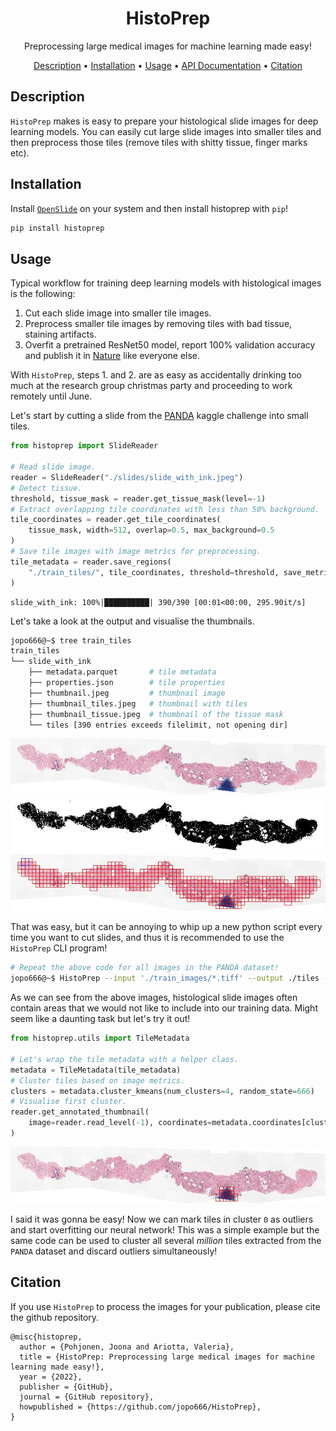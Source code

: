 <div align="center">

# HistoPrep
Preprocessing large medical images for machine learning made easy!

<p align="center">
  <a href="#description">Description</a> •
  <a href="#installation">Installation</a> •
  <a href="#usage">Usage</a> •
  <a href="https://jopo666.github.io/HistoPrep/">API Documentation</a> •
  <a href="#citation">Citation</a>
</p>

</div>

## Description

`HistoPrep` makes is easy to prepare your histological slide images for deep
learning models. You can easily cut large slide images into smaller tiles and then
preprocess those tiles (remove tiles with shitty tissue, finger  marks etc).

## Installation 

Install [`OpenSlide`](https://openslide.org/download/) on your system and then install histoprep with `pip`!

```bash
pip install histoprep
```

## Usage

Typical workflow for training deep learning models with histological images is the
following:

1. Cut each slide image into smaller tile images.
2. Preprocess smaller tile images by removing tiles with bad tissue, staining artifacts.
3. Overfit a pretrained ResNet50 model, report 100% validation accuracy and publish it
   in [Nature](https://www.nature.com) like everyone else. 

With `HistoPrep`, steps 1. and 2. are as easy as accidentally drinking too much at the
research group christmas party and proceeding to work remotely until June.

Let's start by cutting a slide from the
[PANDA](https://www.kaggle.com/c/prostate-cancer-grade-assessment) kaggle challenge into
small tiles. 

```python
from histoprep import SlideReader

# Read slide image.
reader = SlideReader("./slides/slide_with_ink.jpeg")
# Detect tissue.
threshold, tissue_mask = reader.get_tissue_mask(level=-1)
# Extract overlapping tile coordinates with less than 50% background.
tile_coordinates = reader.get_tile_coordinates(
    tissue_mask, width=512, overlap=0.5, max_background=0.5
)
# Save tile images with image metrics for preprocessing.
tile_metadata = reader.save_regions(
    "./train_tiles/", tile_coordinates, threshold=threshold, save_metrics=True
)
```
```
slide_with_ink: 100%|██████████| 390/390 [00:01<00:00, 295.90it/s]
```

Let's take a look at the output and visualise the thumbnails.

```bash
jopo666@~$ tree train_tiles
train_tiles
└── slide_with_ink
    ├── metadata.parquet       # tile metadata
    ├── properties.json        # tile properties
    ├── thumbnail.jpeg         # thumbnail image
    ├── thumbnail_tiles.jpeg   # thumbnail with tiles
    ├── thumbnail_tissue.jpeg  # thumbnail of the tissue mask
    └── tiles [390 entries exceeds filelimit, not opening dir]
```

![Prostate biopsy sample](images/thumbnail.jpeg)
![Tissue mask](images/thumbnail_tissue.jpeg)
![Thumbnail with tiles](images/thumbnail_tiles.jpeg)

That was easy, but it can be annoying to whip up a new python script every time you want
to cut slides, and thus it is recommended to use the `HistoPrep` CLI program!

```bash
# Repeat the above code for all images in the PANDA dataset!
jopo666@~$ HistoPrep --input './train_images/*.tiff' --output ./tiles --width 512 --overlap 0.5 --max-background 0.5
```

As we can see from the above images, histological slide images often contain areas that
we would not like to include into our training data. Might seem like a daunting task but
let's try it out!


```python
from histoprep.utils import TileMetadata

# Let's wrap the tile metadata with a helper class.
metadata = TileMetadata(tile_metadata)
# Cluster tiles based on image metrics.
clusters = metadata.cluster_kmeans(num_clusters=4, random_state=666)
# Visualise first cluster.
reader.get_annotated_thumbnail(
    image=reader.read_level(-1), coordinates=metadata.coordinates[clusters == 0]
)
```
![Tiles in cluster 0](images/thumbnail_blue.jpeg)

I said it was gonna be easy! Now we can mark tiles in cluster `0` as outliers and
start overfitting our neural network! This was a simple example but the same code can be
used to cluster all several _million_ tiles extracted from the `PANDA` dataset and discard
outliers simultaneously!

## Citation

If you use `HistoPrep` to process the images for your publication, please cite the github repository.

```
@misc{histoprep,
  author = {Pohjonen, Joona and Ariotta, Valeria},
  title = {HistoPrep: Preprocessing large medical images for machine learning made easy!},
  year = {2022},
  publisher = {GitHub},
  journal = {GitHub repository},
  howpublished = {https://github.com/jopo666/HistoPrep},
}
```
